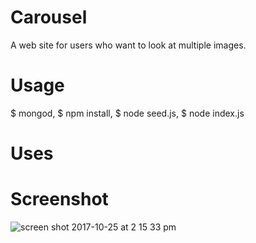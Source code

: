 # Carousel
A web site for users who want to look at multiple images.

# Usage
$ mongod, $ npm install, $ node seed.js, $ node index.js

# Uses


# Screenshot
![screen shot 2017-10-25 at 2 15 33 pm](https://user-images.githubusercontent.com/31449025/32024081-2c55125c-b990-11e7-8c11-f11adf681eb3.png)

